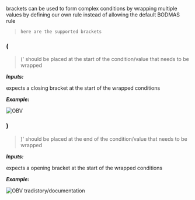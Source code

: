 

brackets can be used to form complex conditions by wrapping multiple values by defining our own rule instead of allowing the default BODMAS rule

 > `here are the supported brackets`

### (
> (' should be placed at the start of the condition/value that needs to be wrapped

***Inputs:***

expects a closing bracket at the start of the wrapped conditions

***Example:***

![OBV](https://raw.githubusercontent.com/tradistory/documentation/main/assets/gifs/OBV_higherthan_volume_dividedby_close.gif)

### )
> )' should be placed at the end of the condition/value that needs to be wrapped

***Inputs:***

expects a opening bracket at the start of the wrapped conditions

***Example:***

![OBV](https://raw.githubusercontent.com/tradistory/documentation/main/assets/gifs/OBV_higherthan_volume_dividedby_close.gif)
tradistory/documentation
